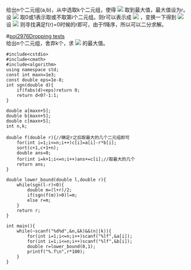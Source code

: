 给出n个二元组(a,b)，从中选取k个二元组，使得
<img src="http://latex.codecogs.com/svg.latex?\frac{\sum\\a_i}{\sum\\b_i}">
取到最大值，最大值设为r。  
设
<img src="http://latex.codecogs.com/svg.latex?x_i">
取0或1表示取或不取第i个二元组。则r可以表示成
<img src="http://latex.codecogs.com/svg.latex?\frac{\sum\\a_ix_i}{\sum\\b_ix_i}">
，变换一下得到
<img src="http://latex.codecogs.com/svg.latex?\sum%20a_ix_i-r*\sum%20b_ix_i=0">  
设
<img src="http://latex.codecogs.com/svg.latex?f(r)=\sum%20a_ix_i-r*\sum%20b_ix_i">
则寻找满足f(r)=0时候的r即可，由于f降序，所以可以二分求解。  

#[poj2976Dropping tests](http://poj.org/problem?id=2976)  
给出n个二元组，舍弃k个，求
<img src="http://latex.codecogs.com/svg.latex?\frac{\sum\\a_i}{\sum\\b_i}">
的最大值。  

```
#include<cstdio>
#include<cmath>
#include<algorithm>
using namespace std;
const int maxn=1e3;
const double eps=1e-8;
int sgn(double d){
    if(fabs(d)<eps)return 0;
    return d<0?-1:1;
}

double a[maxn+5];
double b[maxn+5];
double c[maxn+5];
int n,k;

double f(double r){//确定r之后取最大的几个二元组即可
    for(int i=1;i<=n;i++)c[i]=a[i]-r*b[i];
    sort(c+1,c+1+n);
    double ans=0;
    for(int i=k+1;i<=n;i++)ans+=c[i];//取最大的几个
    return ans;
}

double lower_bound(double l,double r){
    while(sgn(l-r)<0){
        double m=(l+r)/2;
        if(sgn(f(m))>0)l=m;
        else r=m;
    }
    return r;
}

int main(){
    while(~scanf("%d%d",&n,&k)&&(n||k)){
        for(int i=1;i<=n;i++)scanf("%lf",&a[i]);
        for(int i=1;i<=n;i++)scanf("%lf",&b[i]);
        double r=lower_bound(0,1);
        printf("%.f\n",r*100);
    }
}
```
